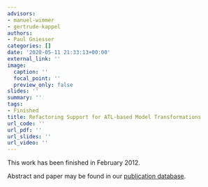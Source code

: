 ```yaml
---
advisors:
- manuel-wimmer
- gertrude-kappel
authors:
- Paul Gniesser
categories: []
date: '2020-05-11 21:33:13+00:00'
external_link: ''
image:
  caption: ''
  focal_point: ''
  preview_only: false
slides: ''
summary: ''
tags:
- Finished
title: Refactoring Support for ATL-based Model Transformations
url_code: ''
url_pdf: ''
url_slides: ''
url_video: ''
---
```


This work has been finished in February 2012.

Abstract and paper may be found in our <a class="external" href="http://publik.tuwien.ac.at/showentry.php?ID=207245&amp;lang=2">publication database</a>.